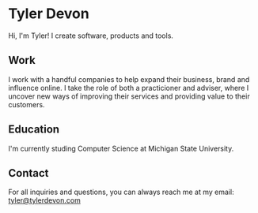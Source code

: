 # Tyler Devon
Hi, I'm Tyler! I create software, products and tools.

##
## Work
I work with a handful companies to help expand their business, brand and influence online. I take the role of both a practicioner and adviser, where I uncover new ways of improving their services and providing value to their customers.

##
## Education
I'm currently studing Computer Science at Michigan State University.

##
## Contact
For all inquiries and questions, you can always reach me at my email: tyler@tylerdevon.com
